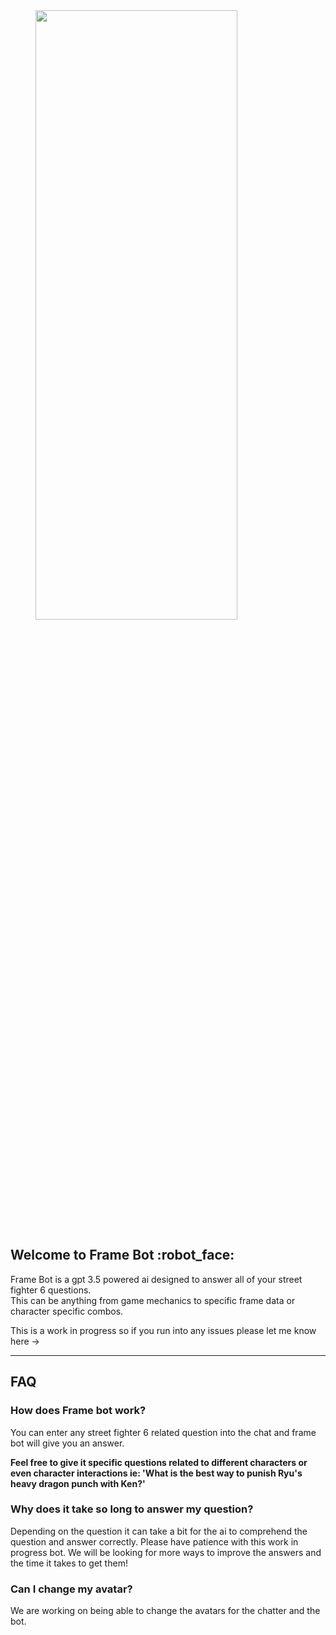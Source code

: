 <style
    type="text/css">
    .stApp {
        background-image: url('');
        background-attachment: fixed;
        background-size: cover
    }
</style>
<img style="vertical-align: center; margin-left: 40px;" src="https://i.imgur.com/EsVHRlW.png" alt="" width="80%" height="50%">

## Welcome to Frame Bot :robot_face:
<p>Frame Bot is a gpt 3.5 powered ai designed to answer all of your street fighter 6 questions.<br>
This can be anything from game mechanics to specific frame data or character specific combos.<p>

This is a work in progress so if you run into any issues please let me know here ->

---

## FAQ
### How does Frame bot work?
You can enter any street fighter 6 related question into the chat and frame bot will give you an answer.

**Feel free to give it specific questions related to different characters or even character interactions ie: 'What is the best way to punish Ryu's heavy dragon punch with Ken?'**

### Why does it take so long to answer my question?
Depending on the question it can take a bit for the ai to comprehend the question and answer correctly. Please have patience with this work in progress bot. We will be looking for more ways to improve the answers and the time it takes to get them!

### Can I change my avatar?
We are working on being able to change the avatars for the chatter and the bot.
